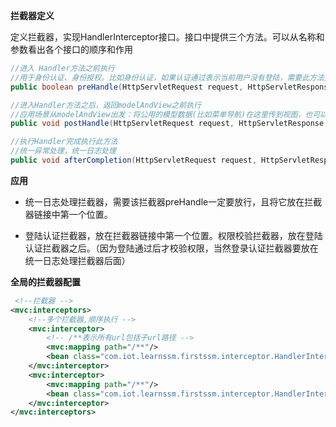 **拦截器定义**

定义拦截器，实现HandlerInterceptor接口。接口中提供三个方法。可以从名称和参数看出各个接口的顺序和作用

~~~java
//进入 Handler方法之前执行
//用于身份认证、身份授权。比如身份认证，如果认证通过表示当前用户没有登陆，需要此方法拦截不再向下执行
public boolean preHandle(HttpServletRequest request, HttpServletResponse response, Object handler) throws Exception {}

//进入Handler方法之后，返回modelAndView之前执行
//应用场景从modelAndView出发：将公用的模型数据(比如菜单导航)在这里传到视图，也可以在这里统一指定视图
public void postHandle(HttpServletRequest request, HttpServletResponse response, Object handler, ModelAndView modelAndView) throws Exception {}

//执行Handler完成执行此方法
//统一异常处理，统一日志处理
public void afterCompletion(HttpServletRequest request, HttpServletResponse response, Object handler, Exception ex) throws Exception {}
~~~



**应用**

* 统一日志处理拦截器，需要该拦截器preHandle一定要放行，且将它放在拦截器链接中第一个位置。

* 登陆认证拦截器，放在拦截器链接中第一个位置。权限校验拦截器，放在登陆认证拦截器之后。（因为登陆通过后才校验权限，当然登录认证拦截器要放在统一日志处理拦截器后面）



**全局的拦截器配置**

~~~xml
 <!--拦截器 -->
<mvc:interceptors>
    <!--多个拦截器,顺序执行 -->
    <mvc:interceptor>
        <!-- /**表示所有url包括子url路径 -->
        <mvc:mapping path="/**"/>
        <bean class="com.iot.learnssm.firstssm.interceptor.HandlerInterceptor1"></bean>
    </mvc:interceptor>
    <mvc:interceptor>
        <mvc:mapping path="/**"/>
        <bean class="com.iot.learnssm.firstssm.interceptor.HandlerInterceptor2"></bean>
    </mvc:interceptor>
</mvc:interceptors>

~~~

